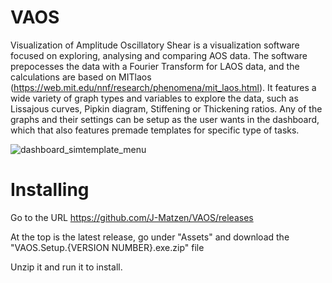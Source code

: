 # VAOS

Visualization of Amplitude Oscillatory Shear is a visualization software focused on exploring, analysing and comparing AOS data. The software prepocesses the data with a Fourier Transform for LAOS data, and the calculations are based on MITlaos (https://web.mit.edu/nnf/research/phenomena/mit_laos.html). It features a wide variety of graph types and variables to explore the data, such as Lissajous curves, Pipkin diagram, Stiffening or Thickening ratios. Any of the graphs and their settings can be setup as the user wants in the dashboard, which that also features premade templates for specific type of tasks.

![dashboard_simtemplate_menu](https://user-images.githubusercontent.com/107499921/175612836-5e67b5e1-7f61-415b-b3c5-fc3ee1a184ea.png)


# Installing

Go to the URL https://github.com/J-Matzen/VAOS/releases

At the top is the latest release, go under "Assets" and download the "VAOS.Setup.\{VERSION NUMBER\}.exe.zip" file

Unzip it and run it to install.
